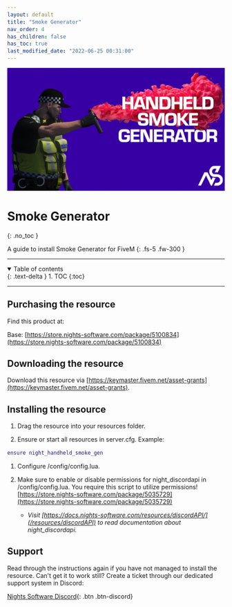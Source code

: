 ```yaml
---
layout: default
title: "Smoke Generator"
nav_order: 4
has_children: false
has_toc: true
last_modified_date: "2022-06-25 00:31:00"
---
```


<img class="cover-img" src="/assets/img/smokeGenerator.png" alt="Smoke Generator Resource" draggable="false">

# Smoke Generator
{: .no_toc }

A guide to install Smoke Generator for FiveM
{: .fs-5 .fw-300 }

---

<details open markdown="block">
  <summary>
    Table of contents
  </summary>
  {: .text-delta }
1. TOC
{:toc}
</details>

---

## Purchasing the resource

Find this product at:

Base: [https://store.nights-software.com/package/5100834](https://store.nights-software.com/package/5100834)

## Downloading the resource

Download this resource via [https://keymaster.fivem.net/asset-grants](https://keymaster.fivem.net/asset-grants).

## Installing the resource

1. Drag the resource into your resources folder.

1. Ensure or start all resources in server.cfg. 
Example:
```lua
ensure night_handheld_smoke_gen
```

1. Configure /config/config.lua.

1. Make sure to enable or disable permissions for night_discordapi in /config/config.lua. You require this script to utilize permissions! [https://store.nights-software.com/package/5035729](https://store.nights-software.com/package/5035729) 
    - *Visit [https://docs.nights-software.com/resources/discordAPI/](/resources/discordAPI) to read documentation about night_discordapi.*

## Support

Read through the instructions again if you have not managed to install the resource. Can't get it to work still? 
Create a ticket through our dedicated support system in Discord: 

[Nights Software Discord](https://discord.nights-software.com){: .btn .btn-discord}
